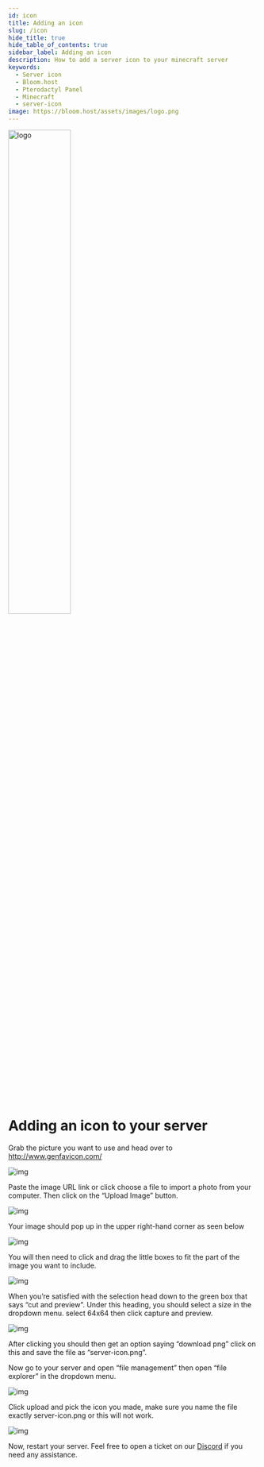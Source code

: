 ```yaml
---
id: icon
title: Adding an icon
slug: /icon
hide_title: true
hide_table_of_contents: true
sidebar_label: Adding an icon
description: How to add a server icon to your minecraft server
keywords:
  - Server icon
  - Bloom.host
  - Pterodactyl Panel
  - Minecraft
  - server-icon
image: https://bloom.host/assets/images/logo.png
---
```


<div class="text--center">
<img src="https://bloom.host/assets/images/logo.png" alt="logo" height="50%" width="50%"/>
<h1>Adding an icon to your server</h1>
</div>

Grab the picture you want to use and head over to http://www.genfavicon.com/


<div class="text--center"><img src={require('../../static/imgs/running_a_server/icon/1.png').default} alt="img"/></div>

Paste the image URL link or click choose a file to import a photo from your computer.
Then click on the “Upload Image” button.

<div class="text--center"><img src={require('../../static/imgs/running_a_server/icon/2.png').default} alt="img"/></div>

Your image should pop up in the upper right-hand corner as seen below

<div class="text--center"><img src={require('../../static/imgs/running_a_server/icon/3.png').default} alt="img"/></div>

You will then need to click and drag the little boxes to fit the part of the image you want to include.

<div class="text--center"><img src={require('../../static/imgs/running_a_server/icon/4.png').default} alt="img"/></div>

When you’re satisfied with the selection head down to the green box that says “cut and preview”. Under this heading, you should select a size in the dropdown menu. select 64x64 then click capture and preview.

<div class="text--center"><img src={require('../../static/imgs/running_a_server/icon/5.png').default} alt="img"/></div>


After clicking you should then get an option saying “download png” click on this and save the file as “server-icon.png”. 

Now go to your server and open “file management” then open “file explorer” in the dropdown menu.

<div class="text--center"><img src={require('../../static/imgs/running_a_server/icon/6.png').default} alt="img"/></div>

Click upload and pick the icon you made, make sure you name the file exactly server-icon.png or this will not work.

<div class="text--center"><img src={require('../../static/imgs/running_a_server/icon/7.png').default} alt="img"/></div>


Now, restart your server. Feel free to open a ticket on our [Discord](https://discord.gg/bloom) if you need any assistance. 



